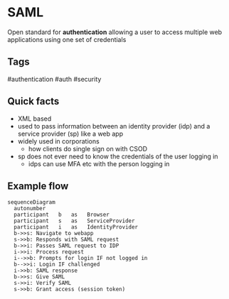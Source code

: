 # SAML
Open standard for **authentication** allowing a user to access multiple web applications using one set of credentials
## Tags
#authentication #auth #security
## Quick facts
- XML based
- used to pass information between an identity provider (idp) and a service provider (sp) like a web app
- widely used in corporations
    - how clients do single sign on with CSOD
- sp does not ever need to know the credentials of the user logging in
    - idps can use MFA etc with the person logging in
## Example flow
```mermaid
sequenceDiagram
  autonumber
  participant   b   as   Browser
  participant   s   as   ServiceProvider
  participant   i   as   IdentityProvider
  b->>s: Navigate to webapp
  s->>b: Responds with SAML request
  b->>i: Passes SAML request to IDP
  i->>i: Process request
  i-->>b: Prompts for login IF not logged in
  b-->>i: Login IF challenged
  i->>b: SAML response
  b->>s: Give SAML
  s->>i: Verify SAML
  s->>b: Grant access (session token)
```